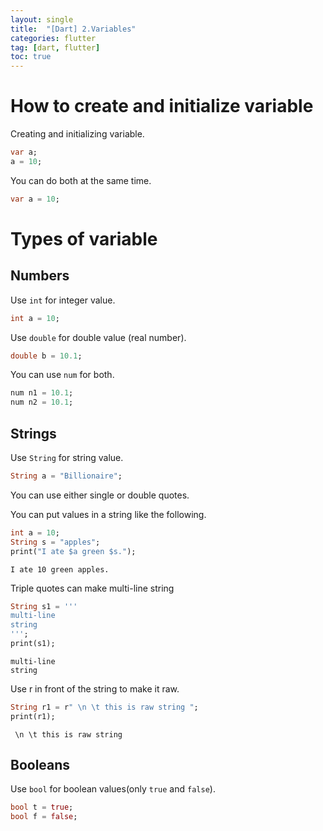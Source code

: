 ```yaml
---
layout: single
title:  "[Dart] 2.Variables"
categories: flutter
tag: [dart, flutter]
toc: true
---
```


# How to create and initialize variable  

Creating and initializing variable.  
```dart
var a;
a = 10;
```

You can do both at the same time.  
```dart
var a = 10;
```

# Types of variable  

## Numbers  

Use `int` for integer value.  
```dart
int a = 10;
```

Use `double` for double value (real number).  
```dart
double b = 10.1;
```

You can use `num` for both.
```dart
num n1 = 10.1;
num n2 = 10.1;
```

## Strings  

Use `String` for string value.  
```dart
String a = "Billionaire";
```
You can use either single or double quotes.  

You can put values in a string like the following.
```dart
int a = 10;
String s = "apples";
print("I ate $a green $s.");
```
```plaintext
I ate 10 green apples.
```

Triple quotes can make multi-line string
```dart
String s1 = '''
multi-line
string
''';
print(s1);
```
```plaintext
multi-line
string
```

Use r in front of the string to make it raw.
```dart
String r1 = r" \n \t this is raw string ";
print(r1);
```
```plaintext
 \n \t this is raw string 
```

## Booleans
Use `bool` for boolean values(only `true` and `false`).  
```dart
bool t = true;
bool f = false;
```




